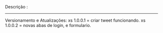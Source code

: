 Descrição :

---

Versionamento e Atualizações:
xs 1.0.0.1 = criar tweet funcionando.
xs 1.0.0.2 = novas abas de login, e formulario.
